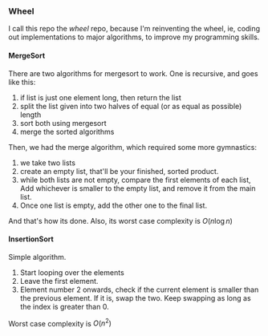 ### Wheel


I call this repo the *wheel* repo, because I'm reinventing the wheel, ie, coding out implementations to major algorithms, to improve my programming skills.

#### MergeSort

There are two algorithms for mergesort to work. One is recursive, and goes like this:
1. if list is just one element long, then return the list
2. split the list given into two halves of equal (or as equal as possible) length
3. sort both using mergesort
4. merge the sorted algorithms


Then, we had the merge algorithm, which required some more gymnastics:
1. we take two lists
2. create an empty list, that'll be your finished, sorted product.
3. while both lists are not empty, compare the first elements of each list, Add whichever is smaller to the empty list, and remove it from the main list.
4. Once one list is empty, add the other one to the final list.


And that's how its done. Also, its worst case complexity is $O(n\log n)$


#### InsertionSort

Simple algorithm. 

1. Start looping over the elements
2. Leave the first element.
3. Element number 2 onwards, check if the current element is smaller than the previous element. If it is, swap the two. Keep swapping as long as the index is greater than 0.

Worst case complexity is $O(n^2)$
